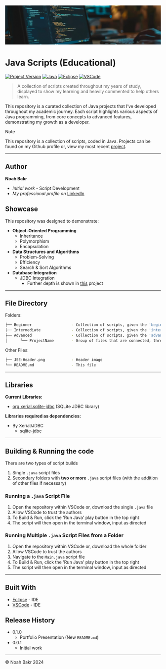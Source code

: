 [![header][header-url]][header-link]

# Java Scripts (Educational)
[![Project Version][version-image]][version-url]
[![Java][Java-image]][Java-url]
[![Eclipse][Eclipse-image]][Eclipse-url]
[![VSCode][VSCode-image]][VSCode-url]

> A collection of scripts created throughout my years of study, displayed to show my learning and heavily commented to help others learn.

This repository is a curated collection of Java projects that I’ve developed throughout my academic journey. Each script highlights various aspects of Java programming, from core concepts to advanced features, demonstrating my growth as a developer.

> [!NOTE]  
> This repository is a collection of scripts, coded in Java. Projects can be found on my Github profile or, view my most recent [project][PS1-url].

---
## Author

**Noah Bakr** 
* *Initial work* - Script Development
* *My professional profile on* [LinkedIn][linkedin-url]

## Showcase

This repository was designed to demonstrate:

* **Object-Oriented Programming**
  * Inheritance
  * Polymorphism
  * Encapsulation
* **Data Structures and Algorithms**
  * Problem-Solving
  * Efficiency
  * Search &amp; Sort Algorithms
* **Database Integration**
  * JDBC Integration
    * Further depth is shown in [this][PS1-url] project

---

## File Directory
Folders:
```bash
├── Beginner                  - Collection of scripts, given the 'beginner' difficulty rating
├── Intermediate              - Collection of scripts, given the 'intermediate' difficulty rating
├── Advanced                  - Collection of scripts, given the 'advanced' difficulty rating
│      └── ProjectName        - Group of files that are connected, through file reference and inheritance
```

Other Files:
```bash
├── JSE-Header.png            - Header image
└── README.md                 - This file
```

---

## Libraries
**Current Libraries:**
* [org.xerial.sqlite-jdbc][xerial-sqlite-jdbc-url] (SQLite JDBC library)

**Libraries required as dependencies:**
* By Xerial/JDBC
   * sqlite-jdbc

---

## Building & Running the code
There are two types of script builds
1. Single ``.java`` script files
2. Secondary folders with **two or more** ``.java`` script files (with the addition of other files if necessary)

### Running a ``.java`` Script File
1. Open the repository within VSCode or, download the single ``.java`` file
2. Allow VSCode to trust the authors
3. To Build & Run, click the 'Run Java' play button in the top right
4. The script will then open in the terminal window, input as directed

### Running Multiple ``.java`` Script Files from a Folder
1. Open the repository within VSCode or, download the whole folder
2. Allow VSCode to trust the authors
3. Navigate to the ``Main.java`` script file
3. To Build & Run, click the 'Run Java' play button in the top right
4. The script will then open in the terminal window, input as directed

---

## Built With

* [Eclipse](https://eclipseide.org/) - IDE
* [VSCode](https://code.visualstudio.com/) - IDE

## Release History

* 0.1.0
    * Portfolio Presentation (New ``README.md``)
* 0.0.1
    * Initial work

---

&copy; Noah Bakr 2024

<!-- Markdown link & img dfn's -->

[header-url]: JSE-Header.png
[header-link]: https://github.com/Noah-Bakr

[Webpage-Showcase-image]: README-Images/Webpage-Showcase.png

[xerial-sqlite-jdbc-url]: https://github.com/xerial/sqlite-jdbc

[linkedin-url]: https://www.linkedin.com/in/Noah-Bakr
[PS1-url]: https://github.com/Noah-Bakr/Programming-Studio-1-Project

[version-image]: https://img.shields.io/badge/Version-1.0.0-brightgreen?style=for-the-badge&logo=appveyor
[version-url]: https://img.shields.io/badge/version-1.0.0-green

[Java-image]: https://img.shields.io/badge/Java-ED8B00?style=for-the-badge&logo=openjdk&logoColor=white
[Java-url]: https://img.shields.io/badge/Java-ED8B00?style=for-the-badge&logo=openjdk&logoColor=white

[Eclipse-image]: https://img.shields.io/badge/Eclipse-2C2255?style=for-the-badge&logo=eclipse&logoColor=white
[Eclipse-url]: https://img.shields.io/badge/Eclipse-2C2255?style=for-the-badge&logo=eclipse&logoColor=white

[VSCode-image]: https://img.shields.io/badge/Visual_Studio_Code-0078D4?style=for-the-badge&logo=visual%20studio%20code&logoColor=white
[VSCode-url]: https://img.shields.io/badge/Visual_Studio_Code-0078D4?style=for-the-badge&logo=visual%20studio%20code&logoColor=white